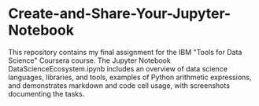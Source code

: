 # Create-and-Share-Your-Jupyter-Notebook
This repository contains my final assignment for the IBM "Tools for Data Science" Coursera course. The Jupyter Notebook DataScienceEcosystem.ipynb includes an overview of data science languages, libraries, and tools, examples of Python arithmetic expressions, and demonstrates markdown and code cell usage, with screenshots documenting the tasks.
